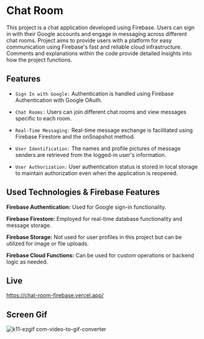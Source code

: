 # Chat Room

This project is a chat application developed using Firebase. Users can sign in with their Google accounts and engage in messaging across different chat rooms. Project aims to provide users with a platform for easy communication using Firebase's fast and reliable cloud infrastructure. Comments and explanations within the code provide detailed insights into how the project functions.

## Features

* `Sign In with Google:` Authentication is handled using Firebase Authentication with Google OAuth.
  
* `Chat Rooms:` Users can join different chat rooms and view messages specific to each room.
  
* `Real-Time Messaging:` Real-time message exchange is facilitated using Firebase Firestore and the onSnapshot method.

* `User Identification:` The names and profile pictures of message senders are retrieved from the logged-in user's information.

* `User Authorization:` User authentication status is stored in local storage to maintain authorization even when the application is reopened.

## Used Technologies & Firebase Features

**Firebase Authentication:** Used for Google sign-in functionality.

**Firebase Firestore:** Employed for real-time database functionality and message storage.

**Firebase Storage:** Not used for user profiles in this project but can be utilized for image or file uploads.

**Firebase Cloud Functions:** Can be used for custom operations or backend logic as needed.

## Live

https://chat-room-firebase.vercel.app/

## Screen Gif

![k11-ezgif com-video-to-gif-converter](https://github.com/serhatakhan/Chat-Room-Firebase/assets/147662915/7f05de5f-69c8-4b99-a1ae-3a157e9ee883)


